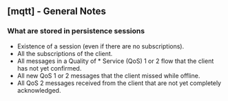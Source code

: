 ## [mqtt] - General Notes

### What are stored in persistence sessions

* Existence of a session (even if there are no subscriptions).
* All the subscriptions of the client.
* All messages in a Quality of * Service (QoS) 1 or 2 flow that the client has not yet confirmed.
* All new QoS 1 or 2 messages that the client missed while offline.
* All QoS 2 messages received from the client that are not yet completely acknowledged.